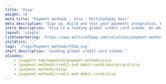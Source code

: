 ```yaml
---
title: 'Visa'
weight: 10
meta_title: "Payment methods - Visa - MultiSafepay Docs"
meta_description: "Sign up. Build and test your payments integration. Explore our products and services. Use our API reference, SDKs, and wrappers. Get support."
intro_description: "Visa is a leading global credit card scheme. An additional layer of security is provided by Verified by Visa (Visa's version of 3D Secure), which requires cardholders to verify their identity."
layout: 'single'
linktomarketing: 'https://www.multisafepay.com/solutions/payment-methods/visa/'
childlist: '.'
logo: '/logo/Payment_methods/VISA.svg' 
short_description: 'Leading global credit card scheme.'
aliases:
    - /support-tab/magento2/payment-methods/visa
    - /payment-methods/credit-and-debit-cards/mastercard/visa
    - /payment-methods/visa/
    - /payment-methods/credit-and-debit-cards/visa
---
```






